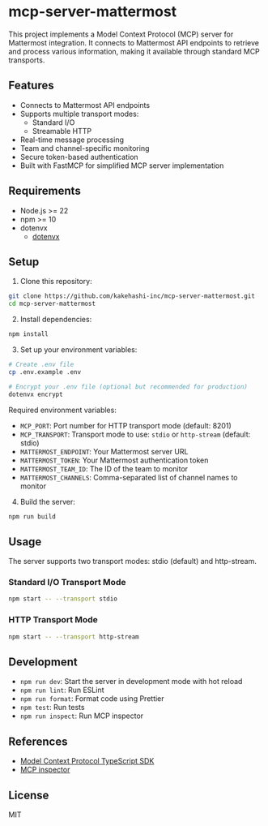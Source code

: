 # mcp-server-mattermost

This project implements a Model Context Protocol (MCP) server for Mattermost integration. It connects to Mattermost API endpoints to retrieve and process various information, making it available through standard MCP transports.

## Features

- Connects to Mattermost API endpoints
- Supports multiple transport modes:
  - Standard I/O
  - Streamable HTTP
- Real-time message processing
- Team and channel-specific monitoring
- Secure token-based authentication
- Built with FastMCP for simplified MCP server implementation

## Requirements

- Node.js >= 22
- npm >= 10
- dotenvx
  - [dotenvx](https://dotenvx.com/)

## Setup

1. Clone this repository:

```bash
git clone https://github.com/kakehashi-inc/mcp-server-mattermost.git
cd mcp-server-mattermost
```

2. Install dependencies:

```bash
npm install
```

3. Set up your environment variables:

```bash
# Create .env file
cp .env.example .env

# Encrypt your .env file (optional but recommended for production)
dotenvx encrypt
```

Required environment variables:

- `MCP_PORT`: Port number for HTTP transport mode (default: 8201)
- `MCP_TRANSPORT`: Transport mode to use: `stdio` or `http-stream` (default: stdio)
- `MATTERMOST_ENDPOINT`: Your Mattermost server URL
- `MATTERMOST_TOKEN`: Your Mattermost authentication token
- `MATTERMOST_TEAM_ID`: The ID of the team to monitor
- `MATTERMOST_CHANNELS`: Comma-separated list of channel names to monitor

4. Build the server:

```bash
npm run build
```

## Usage

The server supports two transport modes: stdio (default) and http-stream.

### Standard I/O Transport Mode

```bash
npm start -- --transport stdio
```

### HTTP Transport Mode

```bash
npm start -- --transport http-stream
```

## Development

- `npm run dev`: Start the server in development mode with hot reload
- `npm run lint`: Run ESLint
- `npm run format`: Format code using Prettier
- `npm test`: Run tests
- `npm run inspect`: Run MCP inspector

## References

- [Model Context Protocol TypeScript SDK](https://github.com/modelcontextprotocol/typescript-sdk)
- [MCP inspector](https://github.com/modelcontextprotocol/inspector)

## License

MIT
